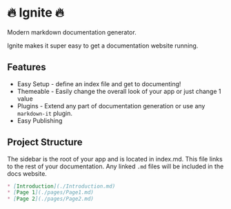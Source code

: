 # :fire: Ignite :fire:

Modern markdown documentation generator.

Ignite makes it super easy to get a documentation website running.

## Features

* Easy Setup - define an index file and get to documenting!
* Themeable - Easily change the overall look of your app or just change 1 value
* Plugins - Extend any part of documentation generation or use any `markdown-it` plugin.
* Easy Publishing

## Project Structure

The sidebar is the root of your app and is located in index.md. This file links to the rest of your documentation. Any linked `.md` files will be included in the docs website.

```markdown
* [Introduction](./Introduction.md)
* [Page 1](./pages/Page1.md)
* [Page 2](./pages/Page2.md)
```
